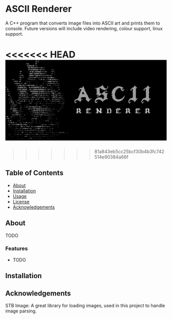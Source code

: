 # ASCII Renderer

A C++ program that converts image files into ASCII art and prints them to console. Future versions will include video rendering, colour support, linux support.

<<<<<<< HEAD
![Project Banner](assets/renderer_banner.png)
=======
<!-- ![Project Banner](assets/img2.png) -->
>>>>>>> 81a843eb5cc25bcf30b4b3fc742514e90384a66f

## Table of Contents
- [About](#about)
- [Installation](#installation)
- [Usage](#usage)
- [License](#license)
- [Acknowledgements](#acknowledgements)

## About
TODO


### Features
- TODO

## Installation


## Acknowledgements

STB Image: A great library for loading images, used in this project to handle image parsing.
